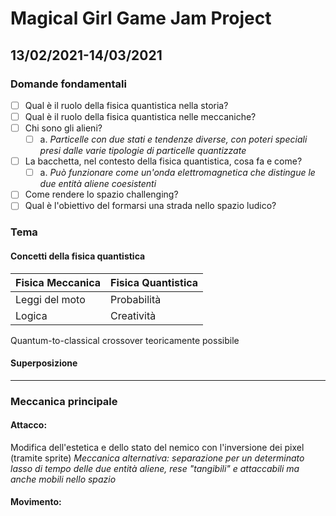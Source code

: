 # Magical Girl Game Jam Project
## 13/02/2021-14/03/2021
### Domande fondamentali
- [ ] Qual è il ruolo della fisica quantistica nella storia? 
- [ ] Qual è il ruolo della fisica quantistica nelle meccaniche?
- [ ] Chi sono gli alieni?
  - [ ] a. *Particelle con due stati e tendenze diverse, con poteri speciali presi dalle varie tipologie di particelle quantizzate*
- [ ] La bacchetta, nel contesto della fisica quantistica, cosa fa e come? 
  - [ ] a. *Può funzionare come un'onda elettromagnetica che distingue le due entità aliene coesistenti*
- [ ] Come rendere lo spazio challenging? 
- [ ] Qual è l'obiettivo del formarsi una strada nello spazio ludico? 
### Tema
#### Concetti della fisica quantistica 
Fisica Meccanica  | Fisica Quantistica
------------- | -------------
Leggi del moto  | Probabilità
Logica | Creatività

Quantum-to-classical crossover teoricamente possibile 
#### Superposizione

------------
### Meccanica principale
#### Attacco: 
Modifica dell'estetica e dello stato del nemico con l'inversione dei pixel (tramite sprite)
*Meccanica alternativa: separazione per un determinato lasso di tempo delle due entità aliene, rese "tangibili" e attaccabili ma anche mobili nello spazio*
#### Movimento: 
